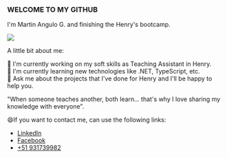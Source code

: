 ### WELCOME TO MY GITHUB
I'm Martin Angulo G. and finishing the Henry's bootcamp.

<img
src="https://lh3.googleusercontent.com/drive-viewer/AJc5JmSYbdAgRgp-qHKGypvt43gPCdRFdjMK4Nom0rUxairymfO6wpgjAm7zUXkgEQzn9zYO6V9y3FM=w1920-h937"/> 

A little bit about me:

🔭 I'm currently working on my soft skills as Teaching Assistant in Henry. <br/>
🌱 I'm currently learning new technologies like .NET, TypeScript, etc. <br/>
💬 Ask me about the projects that I've done for Henry and I'll be happy to help you.<br/>

"When someone teaches another, both learn...
that's why I love sharing my knowledge with everyone".

😄If you want to contact me, can use the following links:
* [LinkedIn](https://www.linkedin.com/in/martinangulo1194/)
* [Facebook](https://www.facebook.com/martin1194)
* [+51 931739982](https://api.whatsapp.com/send/?phone=51931739982&text=Te+vi+en+Github&type=phone_number&app_absent=0)
<!--
**MartinAngulo/MartinAngulo** is a ✨ _special_ ✨ repository because its `README.md` (this file) appears on your GitHub profile.

Here are some ideas to get you started:

- 🔭 I’m currently working on ...
- 🌱 I’m currently learning ...
- 👯 I’m looking to collaborate on ...
- 🤔 I’m looking for help with ...
- 💬 Ask me about ...
- 📫 How to reach me: ...
- 😄 Pronouns: ...
- ⚡ Fun fact: ...
-->


